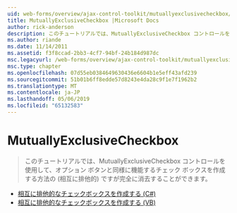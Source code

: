 ```yaml
---
uid: web-forms/overview/ajax-control-toolkit/mutuallyexclusivecheckbox/index
title: MutuallyExclusiveCheckbox |Microsoft Docs
author: rick-anderson
description: このチュートリアルでは、MutuallyExclusiveCheckbox コントロールを使用して、オプション ボタンと同様に機能するチェック ボックスを作成する方法の (相互に排他的) ですがすることができます.
ms.author: riande
ms.date: 11/14/2011
ms.assetid: f3f8ccad-2bb3-4cf7-94bf-24b184d987dc
msc.legacyurl: /web-forms/overview/ajax-control-toolkit/mutuallyexclusivecheckbox
msc.type: chapter
ms.openlocfilehash: 07d55eb0384649630436e6604b1e5eff43afd239
ms.sourcegitcommit: 51b01b6ff8edde57d8243e4da28c9f1e7f1962b2
ms.translationtype: MT
ms.contentlocale: ja-JP
ms.lasthandoff: 05/06/2019
ms.locfileid: "65132583"
---
```

# <a name="mutuallyexclusivecheckbox"></a>MutuallyExclusiveCheckbox

> このチュートリアルでは、MutuallyExclusiveCheckbox コントロールを使用して、オプション ボタンと同様に機能するチェック ボックスを作成する方法の (相互に排他的) ですが完全に消去することができます。

- [相互に排他的なチェックボックスを作成する (C#)](creating-mutually-exclusive-checkboxes-cs.md)
- [相互に排他的なチェックボックスを作成する (VB)](creating-mutually-exclusive-checkboxes-vb.md)
